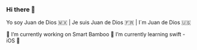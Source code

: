 ### Hi there 👋

Yo soy Juan de Dios 🇲🇽 | Je suis Juan de Dios 🇫🇷 | I´m Juan de Dios 🇺🇸

🔭 I’m currently working on Smart Bamboo
🌱 I’m currently learning swift - iOS 📱


<!--
**vargas86/vargas86** is a ✨ _special_ ✨ repository because its `README.md` (this file) appears on your GitHub profile.

Here are some ideas to get you started:

- 🔭 I’m currently working on ...
- 🌱 I’m currently learning ...
- 👯 I’m looking to collaborate on ...
- 🤔 I’m looking for help with ...
- 💬 Ask me about ...
- 📫 How to reach me: ...
- 😄 Pronouns: ...
- ⚡ Fun fact: ...
-->
